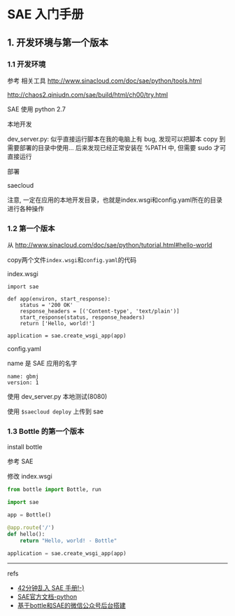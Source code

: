 # SAE 入门手册

## 1. 开发环境与第一个版本
### 1.1 开发环境

参考
相关工具 
http://www.sinacloud.com/doc/sae/python/tools.html

http://chaos2.qiniudn.com/sae/build/html/ch00/try.html

SAE 使用 python 2.7

本地开发 

dev_server.py: 似乎直接运行脚本在我的电脑上有 bug, 发现可以把脚本 copy 到需要部署的目录中使用...
后来发现已经正常安装在 %PATH 中, 但需要 sudo 才可直接运行

部署

saecloud

注意, 一定在应用的本地开发目录，也就是index.wsgi和config.yaml所在的目录进行各种操作

### 1.2 第一个版本
从
http://www.sinacloud.com/doc/sae/python/tutorial.html#hello-world

copy两个文件`index.wsgi`和`config.yaml`的代码

index.wsgi

```
import sae

def app(environ, start_response):
    status = '200 OK'
    response_headers = [('Content-type', 'text/plain')]
    start_response(status, response_headers)
    return ['Hello, world!']

application = sae.create_wsgi_app(app)
```

config.yaml

name 是 SAE 应用的名字

```
name: gbmj
version: 1
```

使用 dev_server.py 本地测试(8080)

使用 `$saecloud deploy` 上传到 sae

### 1.3 Bottle 的第一个版本

install bottle

参考 SAE

修改 index.wsgi

```python
from bottle import Bottle, run

import sae

app = Bottle()

@app.route('/')
def hello():
    return "Hello, world! - Bottle"

application = sae.create_wsgi_app(app)
```

---

refs

- [42分钟乱入 SAE 手册!-)](http://chaos2.qiniudn.com/sae/build/html/index.html)
- [SAE官方文档-python](http://www.sinacloud.com/doc/sae/python/index.html)
- [基于bottle和SAE的微信公众号后台搭建](https://github.com/csufuyi/pythoncamp0/blob/master/source/part3/1.md)